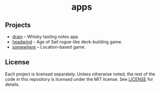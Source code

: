 <div align="center">

# apps

</div>

<!-- projects -->

## Projects

- [dram](./apps/dram) – Whisky tasting notes app.
- [headwind](./apps/headwind) – Age of Sail rogue-like deck-building game.
- [somewhere](./apps/somewhere) – Location-based game.
<!-- projects -->

## License

Each project is licensed separately. Unless otherwise noted, the rest of the code in this repository
is licensed under the MIT license. See [LICENSE](./LICENSE.md) for details.
